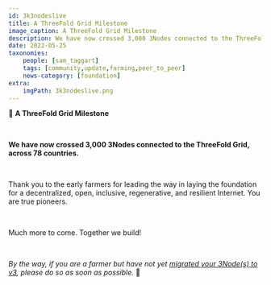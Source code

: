 ```yaml
---
id: 3k3nodeslive
title: A ThreeFold Grid Milestone
image_caption: A ThreeFold Grid Milestone
description: We have now crossed 3,000 3Nodes connected to the ThreeFold Grid. Thank you, farmers!
date: 2022-05-25
taxonomies:
    people: [sam_taggart]
    tags: [community,update,farming,peer_to_peer]
    news-category: [foundation]
extra:
    imgPath: 3k3nodeslive.png
---
```


🎉 **A ThreeFold Grid Milestone**

<br/>

**We have now crossed 3,000 3Nodes connected to the ThreeFold Grid, across 78 countries.**

<br/>

Thank you to the early farmers for leading the way in laying the foundation for a decentralized, open, inclusive, regenerative, and resilient Internet. You are true pioneers.

<br/>

Much more to come. Together we build!

<br/>

*By the way, if you are a farmer but have not yet [migrated your 3Node(s) to v3](https://forum.threefold.io/t/farming-migration-grid-v2-v3/2143?u=hannahcordes), please do so as soon as possible.* 🙏
